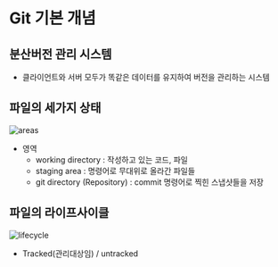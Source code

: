 # Git 기본 개념

## 분산버전 관리 시스템
- 클라이언트와 서버 모두가 똑같은 데이터를 유지하여 버전을 관리하는 시스템

## 파일의 세가지 상태
![areas](../assets/areas.png)

- 영역
    - working directory : 작성하고 있는 코드, 파일
    - staging area : 명령어로 무대위로 올라간 파일들
    - git directory (Repository) : commit 명령어로 찍힌 스냅샷들을 저장

## 파일의 라이프사이클 
![lifecycle](../assets/lifecycle.png)

- Tracked(관리대상임) / untracked 

